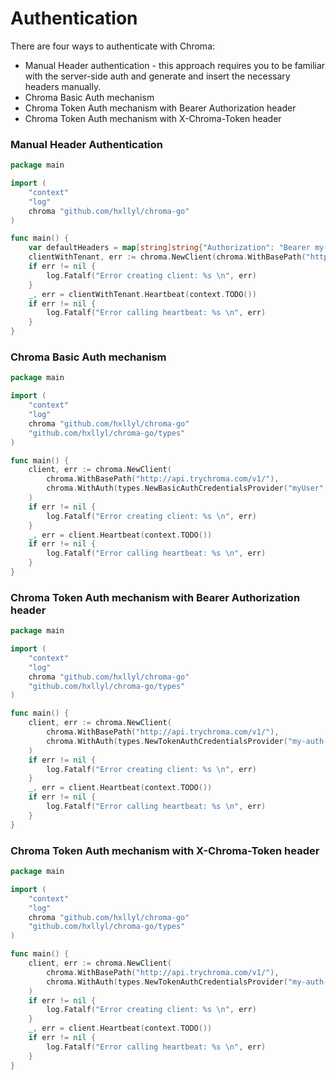 # Authentication

There are four ways to authenticate with Chroma:

- Manual Header authentication - this approach requires you to be familiar with the server-side auth and generate and insert the necessary headers manually.
- Chroma Basic Auth mechanism
- Chroma Token Auth mechanism with Bearer Authorization header
- Chroma Token Auth mechanism with X-Chroma-Token header

### Manual Header Authentication

```go
package main

import (
	"context"
	"log"
	chroma "github.com/hxllyl/chroma-go"
)

func main() {
	var defaultHeaders = map[string]string{"Authorization": "Bearer my-custom-token"}
	clientWithTenant, err := chroma.NewClient(chroma.WithBasePath("http://api.trychroma.com/v1/"), chroma.WithDefaultHeaders(defaultHeaders))
	if err != nil {
		log.Fatalf("Error creating client: %s \n", err)
	}
	_, err = clientWithTenant.Heartbeat(context.TODO())
	if err != nil {
		log.Fatalf("Error calling heartbeat: %s \n", err)
	}
}
```

### Chroma Basic Auth mechanism

```go
package main

import (
    "context"
    "log"
    chroma "github.com/hxllyl/chroma-go"
	"github.com/hxllyl/chroma-go/types"
)

func main() {
    client, err := chroma.NewClient(
        chroma.WithBasePath("http://api.trychroma.com/v1/"),
        chroma.WithAuth(types.NewBasicAuthCredentialsProvider("myUser", "myPassword")),
    )
    if err != nil {
        log.Fatalf("Error creating client: %s \n", err)
    }
    _, err = client.Heartbeat(context.TODO())
    if err != nil {
        log.Fatalf("Error calling heartbeat: %s \n", err)
    }
}
```

### Chroma Token Auth mechanism with Bearer Authorization header

```go
package main

import (
    "context"
    "log"
    chroma "github.com/hxllyl/chroma-go"
    "github.com/hxllyl/chroma-go/types"
)

func main() {
    client, err := chroma.NewClient(
        chroma.WithBasePath("http://api.trychroma.com/v1/"), 
        chroma.WithAuth(types.NewTokenAuthCredentialsProvider("my-auth-token", types.AuthorizationTokenHeader)),
    )
    if err != nil {
        log.Fatalf("Error creating client: %s \n", err)
    }
    _, err = client.Heartbeat(context.TODO())
    if err != nil {
        log.Fatalf("Error calling heartbeat: %s \n", err)
    }
}
```

### Chroma Token Auth mechanism with X-Chroma-Token header

```go
package main

import (
    "context"
    "log"
    chroma "github.com/hxllyl/chroma-go"
    "github.com/hxllyl/chroma-go/types"
)

func main() {
    client, err := chroma.NewClient(
        chroma.WithBasePath("http://api.trychroma.com/v1/"), 
        chroma.WithAuth(types.NewTokenAuthCredentialsProvider("my-auth-token", types.XChromaTokenHeader)),
    )
    if err != nil {
        log.Fatalf("Error creating client: %s \n", err)
    }
    _, err = client.Heartbeat(context.TODO())
    if err != nil {
        log.Fatalf("Error calling heartbeat: %s \n", err)
    }
}
```

